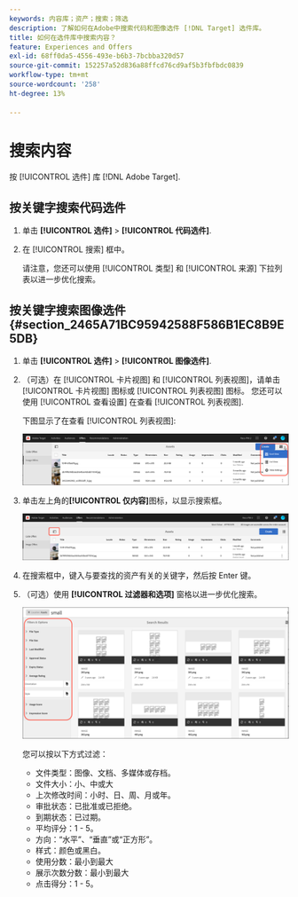 ```yaml
---
keywords: 内容库；资产；搜索；筛选
description: 了解如何在Adobe中搜索代码和图像选件 [!DNL Target] 选件库。
title: 如何在选件库中搜索内容？
feature: Experiences and Offers
exl-id: 68ff0da5-4556-493e-b6b3-7bcbba320d57
source-git-commit: 152257a52d836a88ffcd76cd9af5b3fbfbdc0839
workflow-type: tm+mt
source-wordcount: '258'
ht-degree: 13%

---
```


# 搜索内容

按 [!UICONTROL 选件] 库 [!DNL Adobe Target].

## 按关键字搜索代码选件

1. 单击 **[!UICONTROL 选件]** > **[!UICONTROL 代码选件]**.
1. 在 [!UICONTROL 搜索] 框中。

   请注意，您还可以使用 [!UICONTROL 类型] 和 [!UICONTROL 来源] 下拉列表以进一步优化搜索。

## 按关键字搜索图像选件 {#section_2465A71BC95942588F586B1EC8B9E5DB}

1. 单击 **[!UICONTROL 选件]** > **[!UICONTROL 图像选件]**.

1. （可选）在 [!UICONTROL 卡片视图] 和 [!UICONTROL 列表视图]，请单击 [!UICONTROL 卡片视图] 图标或 [!UICONTROL 列表视图] 图标。 您还可以使用 [!UICONTROL 查看设置] 在查看 [!UICONTROL 列表视图].

   下图显示了在查看 [!UICONTROL 列表视图]:

   ![列表视图选项](/help/main/c-experiences/c-manage-content/assets/view-settings-options.png)

1. 单击左上角的&#x200B;**[!UICONTROL 仅内容]**&#x200B;图标，以显示搜索框。

   ![“仅限内容”选项](/help/main/c-experiences/c-manage-content/assets/content-only.png)

1. 在搜索框中，键入与要查找的资产有关的关键字，然后按 Enter 键。

1. （可选）使用 **[!UICONTROL 过滤器和选项]** 窗格以进一步优化搜索。

   ![筛选器和选项窗格](/help/main/c-experiences/c-manage-content/assets/filter-and-options.png)

   您可以按以下方式过滤：

   * 文件类型：图像、文档、多媒体或存档。
   * 文件大小：小、中或大
   * 上次修改时间：小时、日、周、月或年。
   * 审批状态：已批准或已拒绝。
   * 到期状态：已过期。
   * 平均评分：1 - 5。
   * 方向：“水平”、“垂直”或“正方形”。
   * 样式：颜色或黑白。
   * 使用分数：最小到最大
   * 展示次数分数：最小到最大
   * 点击得分：1 - 5。
